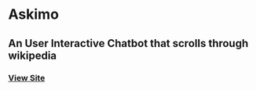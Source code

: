 # Askimo
## An User Interactive Chatbot that scrolls through wikipedia
### <a href="https://sundar-2000.github.io/chatbot" target="_blank">View Site</a>
